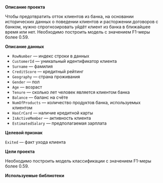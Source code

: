 **Описание проекта**

Чтобы предотвратить отток клиентов из банка, на основании исторических данных о поведении клиентов и расторжении договоров с банком, нужно спрогнозировать уйдёт клиент из банка в ближайшее время или нет. Необходимо построить модель с значением F1-меры более 0.59. 

**Описание данных**

* ```RowNumber``` — индекс строки в данных
* ```CustomerId``` — уникальный идентификатор клиента
* ```Surname``` — фамилия
* ```CreditScore``` — кредитный рейтинг
* ```Geography``` — страна проживания
* ```Gender``` — пол
* ```Age``` — возраст
* ```Tenure``` — сколько лет человек является клиентом банка
* ```Balance``` — баланс на счёте
* ```NumOfProducts``` — количество продуктов банка, используемых клиентом
* ```HasCrCard``` — наличие кредитной карты
* ```IsActiveMember``` — активность клиента
* ```EstimatedSalary``` — предполагаемая зарплата

**Целевой признак**

```Exited``` — факт ухода клиента

**Цели проекта**

Необходимо построить модель классификации с значением F1-меры более 0.59. 

**Используемые библиотеки** 

